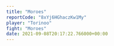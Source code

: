 ```yaml
---
title: "Moroes"
reportCode: "8xYj6HGhaczKw1My"
player: "Torinoo"
fight: "Moroes"
date: 2021-09-08T20:17:22.766000+00:00
---
```


